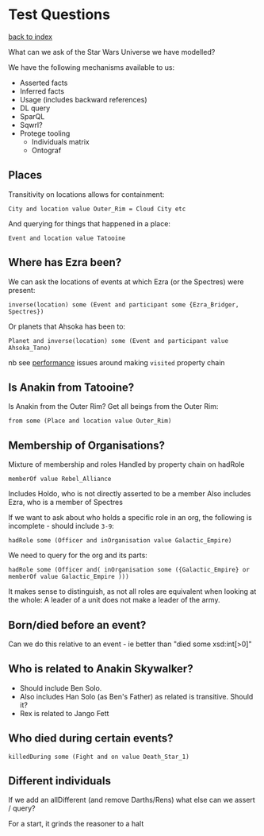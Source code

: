 # Test Questions

[back to index](index.md)

What can we ask of the Star Wars Universe we have modelled?

We have the following mechanisms available to us:
* Asserted facts
* Inferred facts
* Usage (includes backward references)
* DL query
* SparQL
* Sqwrl?
* Protege tooling
    * Individuals matrix
    * Ontograf


## Places
Transitivity on locations allows for containment:

    City and location value Outer_Rim = Cloud City etc

And querying for things that happened in a place:

    Event and location value Tatooine

## Where has Ezra been?
We can ask the locations of events at which Ezra (or the Spectres) were present:

    inverse(location) some (Event and participant some {Ezra_Bridger, Spectres})

Or planets that Ahsoka has been to:

    Planet and inverse(location) some (Event and participant value Ahsoka_Tano)

nb see [performance](performance.md) issues around making ```visited``` property chain

## Is Anakin from Tatooine?
Is Anakin from the Outer Rim? Get all beings from the Outer Rim:

    from some (Place and location value Outer_Rim)

## Membership of Organisations?
Mixture of membership and roles
Handled by property chain on hadRole

    memberOf value Rebel_Alliance

Includes Holdo, who is not directly asserted to be a member
Also includes Ezra, who is a member of Spectres

If we want to ask about who holds a specific role in an org, the following is incomplete - should include ```3-9```:

    hadRole some (Officer and inOrganisation value Galactic_Empire)

We need to query for the org and its parts:

    hadRole some (Officer and( inOrganisation some ({Galactic_Empire} or memberOf value Galactic_Empire )))

It makes sense to distinguish, as not all roles are equivalent when looking at the whole:
A leader of a unit does not make a leader of the army.

## Born/died before an event?
Can we do this relative to an event - ie better than "died some xsd:int[>0]"

## Who is related to Anakin Skywalker?
- Should include Ben Solo.
- Also includes Han Solo (as Ben's Father) as related is transitive. Should it?
- Rex is related to Jango Fett

## Who died during certain events?
    killedDuring some (Fight and on value Death_Star_1)

## Different individuals

If we add an allDifferent (and remove Darths/Rens) what else can we assert / query?

For a start, it grinds the reasoner to a halt
